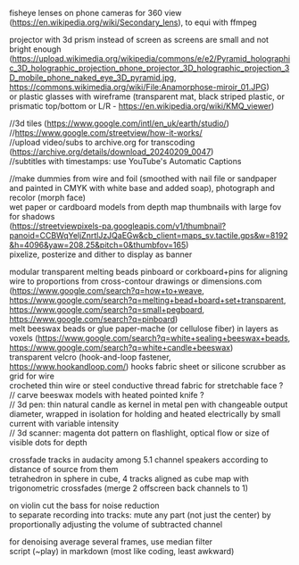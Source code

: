   
fisheye lenses on phone cameras for 360 view (https://en.wikipedia.org/wiki/Secondary_lens), to equi with ffmpeg  
  
projector with 3d prism instead of screen as screens are small and not bright enough (https://upload.wikimedia.org/wikipedia/commons/e/e2/Pyramid_holographic_3D_holographic_projection_phone_projector_3D_holographic_projection_3D_mobile_phone_naked_eye_3D_pyramid.jpg, https://commons.wikimedia.org/wiki/File:Anamorphose-miroir_01.JPG)  
or plastic glasses with wireframe (transparent mat, black striped plastic, or prismatic top/bottom or L/R - https://en.wikipedia.org/wiki/KMQ_viewer)  
  
//3d tiles (https://www.google.com/intl/en_uk/earth/studio/)  
//https://www.google.com/streetview/how-it-works/  
//upload video/subs to archive.org for transcoding (https://archive.org/details/download_20240209_0047)  
//subtitles with timestamps: use YouTube's Automatic Captions  
  
//make dummies from wire and foil (smoothed with nail file or sandpaper and painted in CMYK with white base and added soap), photograph and recolor (morph face)  
wet paper or cardboard models from depth map thumbnails with large fov for shadows  
(https://streetviewpixels-pa.googleapis.com/v1/thumbnail?panoid=CCBWqYeljZnrtlJzJQaEGw&cb_client=maps_sv.tactile.gps&w=8192&h=4096&yaw=208.25&pitch=0&thumbfov=165)  
pixelize, posterize and dither to display as banner  

modular transparent melting beads pinboard or corkboard+pins for aligning wire to proportions from cross-contour drawings or dimensions.com  
(https://www.google.com/search?q=how+to+weave, https://www.google.com/search?q=melting+bead+board+set+transparent, https://www.google.com/search?q=small+pegboard, https://www.google.com/search?q=pinboard)  
melt beeswax beads or glue paper-mache (or cellulose fiber) in layers as voxels (https://www.google.com/search?q=white+sealing+beeswax+beads, https://www.google.com/search?q=white+candle+beeswax)  
transparent velcro (hook-and-loop fastener, https://www.hookandloop.com/) hooks fabric sheet or silicone scrubber as grid for wire  
crocheted thin wire or steel conductive thread fabric for stretchable face ?  
// carve beeswax models with heated pointed knife ?  
// 3d pen: thin natural candle as kernel in metal pen with changeable output diameter, wrapped in isolation for holding and heated electrically by small current with variable intensity  
// 3d scanner: magenta dot pattern on flashlight, optical flow or size of visible dots for depth  
  
crossfade tracks in audacity among 5.1 channel speakers according to distance of source from them  
tetrahedron in sphere in cube, 4 tracks aligned as cube map with trigonometric crossfades (merge 2 offscreen back channels to 1)  
  
on violin cut the bass for noise reduction  
to separate recording into tracks: mute any part (not just the center) by proportionally adjusting the volume of subtracted channel    
  
for denoising average several frames, use median filter  
script (~play) in markdown (most like coding, least awkward)  
